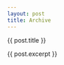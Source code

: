 ```yaml
---
layout: post
title: Archive
---
```


<div v-for="post in posts" :key="post.slug">
  <a :href="`/posts/${post.slug}`">{{ post.title }}</a>
  <p class="text-caption">{{ post.excerpt }}</p>
</div>

<script setup>
const posts = [{"title":"WOOT! FIRST POST!","slug":"2003-02-07-WOOT-FIRST-POST"},{"title":"HELPING C VETERANS WITH .NET","slug":"2003-02-08-HELPING-C-VETERANS-WITH-NET"},{"title":"Monday morning...","slug":"2003-02-10-Monday-morning"},{"title":"Generating Ideas...","slug":"2003-02-11-Generating-Ideas"},{"title":"Nearing completion...","slug":"2003-02-11-Nearing-completion"},{"title":"ReporT!!","slug":"2003-02-13-ReporT"},{"title":".NET Brain Farts","slug":"2003-02-18-NET-Brain-Farts"},{"title":"Jump into VB.NET - feet furst","slug":"2003-02-21-Jump-into-VBNET-feet-furst"},{"title":"Getting Started on some Controls Issues","slug":"2003-02-22-Getting-Started-on-some-Controls-Issues"},{"title":"Cool uses for DHTML","slug":"2003-02-26-Cool-uses-for-DHTML"},{"title":"I am the Framework.  I run managed code.  I am without flaw.","slug":"2003-02-28-I-am-the-Framework-I-run-managed-code-I-am-without-flaw"},{"title":"Stupid Cookie.Domain","slug":"2003-03-05-Stupid-Cookie-Domain"},{"title":"Added HTTP Request code snippit","slug":"2003-03-10-Added-HTTP-Request-code-snippit"},{"title":"Added Editing a custom icon to a web server control story","slug":"2003-03-11-Added-Editing-a-custom-icon-to-a-web-server-control-story"},{"title":"Added 'Extending the MetaBuilder's RollOverLink' Story","slug":"2003-03-11-Added-Extending-the-MetaBuilders-RollOverLink-Story"},{"title":"Custom configuration sections","slug":"2003-03-11-Custom-configuration-sections"},{"title":"Taking Custom Configuration Sections A Step Further","slug":"2003-03-12-Taking-Custom-Configuration-Sections-A-Step-Further"},{"title":"Stupid [fill in the blank]","slug":"2003-03-14-Stupid-fill-in-the-blank"},{"title":"I've taken the plunge...","slug":"2003-03-16-Ive-taken-the-plunge"},{"title":"Remote Desktop","slug":"2003-03-16-Remote-Desktop"},{"title":"added custom config section handler story.","slug":"2003-03-17-added-custom-config-section-handler-story"},{"title":"Happiness is getting...","slug":"2003-03-18-Happiness-is-getting"},{"title":"Boo! on ASP.NET Validators!","slug":"2003-03-27-Boo-on-ASP-NET-Validators"},{"title":"A Blessing in disguise? (follow-up to 'Boo! on Validators')","slug":"2003-03-28-A-Blessing-in-disguise-follow-up-to-Boo-on-Validators"},{"title":"Have YOU ever heard of Detroit....TX? No one else has, either","slug":"2003-03-28-Have-YOU-ever-heard-of-Detroit-TX-No-one-else-has-either"},{"title":"10 hrs on the road and over 600 miles covered...and worth every second.","slug":"2003-03-31-10-hrs-on-the-road-and-over-600-miles-covered-and-worth-every-second"},{"title":"Boy, am I glad to see you!","slug":"2003-03-31-Boy-am-I-glad-to-see-you"},{"title":"More! More! More!!","slug":"2003-03-31-More-More-More"},{"title":"More! More! More! - It's Coming - Woohoo!","slug":"2003-04-01-More-More-More-It's-Coming-Woohoo"},{"title":"Starter Kits Rule!","slug":"2003-04-03-Starter-Kits-Rule"},{"title":"In need of direction...(was:Don...you're doing it again :|)","slug":"2003-04-06-In-need-of-direction-was-Don-youre-doing-it-again"},{"title":"Aggregator integration","slug":"2003-04-07-Aggregator-integration"},{"title":"Aggrrregator Overload! ---- SharpReader.","slug":"2003-04-07-Aggrrregator-Overload-SharpReader"},{"title":"SharpReader","slug":"2003-04-07-SharpReader"},{"title":"I love this stuff.","slug":"2003-04-08-I-love-this-stuff"},{"title":"Ok, I'll try one more time...","slug":"2003-04-08-Ok-Ill-try-one-more-time"},{"title":"devenv.exe /setup","slug":"2003-04-08-devenv-exe-setup"},{"title":"MBSA","slug":"2003-04-09-MBSA"},{"title":"the Scoble says...","slug":"2003-04-09-the-Scoble-says"},{"title":"Clippy","slug":"2003-04-11-Clippy"},{"title":"More on aggregators...","slug":"2003-04-12-More-on-aggregators"},{"title":"Scobleizer vs Dvorak","slug":"2003-04-12-Scobleizer-vs-Dvorak"},{"title":"Where is everybody?","date":"2003-04-12T02:30:00.000Z","slug":"2003-04-12-Where-is-everybody"},{"title":"asp.net user control to display scrollable rss2.0 feeds","slug":"2003-04-12-aspnet-user-control-to-display-scrollable-rss20-feeds"},{"title":"dotnetweblogs integration.","slug":"2003-04-14-dotnetweblogs-integration"},{"title":"xhtml.xsd?","slug":"2003-04-15-xhtml-xsd"},{"title":"Added new Story on using Reflection to make dynamic about pages.","slug":"2003-04-17-Added-new-Story-on-using-Reflection-to-make-dynamic-about-pages"},{"title":"BlogThis - Thanks Simon","slug":"2003-04-17-BlogThis-Thanks-Simon"},{"title":"Need Logo","slug":"2003-04-18-Need-Logo"},{"title":"Pingbacks/trackbacks","slug":"2003-04-23-Pingbacks-trackbacks"},{"title":"A sexy UI","slug":"2003-04-25-A-sexy-UI"},{"title":"GeoBlog.","slug":"2003-04-25-GeoBlog"},{"title":"The logic (or lack thereof) behind xhtml:body","slug":"2003-04-25-The-logic-or-lack-thereof-behind-xhtml-body"},{"title":"More Integration.","slug":"2003-04-28-More-Integration"},{"title":"The new Look, feel, and function of dotnetweblogs.com","slug":"2003-04-28-The-new-Look-feel-and-function-of-dotnetweblogs-com"},{"title":"Almost.","slug":"2003-04-30-Almost"},{"title":"Success.","slug":"2003-04-30-Success"},{"title":"Last ping w/o post...","slug":"2003-05-01-Last-ping-w-o-post"},{"title":"Win2k Terminal Services.","slug":"2003-05-01-Win2k-Terminal-Services"},{"title":"Comment Storage","date":"2003-05-02T16:20:00.000Z","slug":"2003-05-02-Comment-Storage"},{"title":"Comments...help?","slug":"2003-05-02-Comments-help"},{"title":"Hyperlink This!","slug":"2003-05-02-Hyperlink-This"},{"title":"To CommentAPI, or not to CommentAPI?","slug":"2003-05-02-To-CommentAPI-or-not-to-CommentAPI"},{"title":"My favorite Exception.","slug":"2003-05-04-My-favorite-Exception"},{"title":"Effective Linking","slug":"2003-05-05-Effective-Linking"},{"title":"From one of the funniest blog titles department...","slug":"2003-05-06-From-one-of-the-funniest-blog-titles-department"},{"title":"Functional Decomposition","slug":"2003-05-12-Functional-Decomposition"},{"title":"Delimma","slug":"2003-05-13-"},{"title":"Lessons learned.","slug":"2003-05-13-Lessons-learned"},{"title":"developerLabs","slug":"2003-05-13-developerLabs"},{"title":"WYSIWYG 4 Opera","slug":"2003-05-15-WYSIWYG-4-Opera"},{"title":"The Bridge Whatsis?","slug":"2003-05-20-The-Bridge-Whatsis"},{"title":"dmrader","slug":"2003-05-20-dmrader"},{"title":"RegExValidator Tester","slug":"2003-05-21-RegExValidator-Tester"},{"title":"HashConfigCs","slug":"2003-05-23-HashConfigCs"},{"title":"Unwittingly giving Google Juice...","slug":"2003-05-28-Unwittingly-giving-Google-Juice"},{"title":"Cross-posting revisited","slug":"2003-05-30-Cross-posting-revisited"},{"title":"Pattern Primate...","slug":"2003-05-30-Pattern-Primate"},{"title":"You're a nerd.","slug":"2003-05-30-Youre-a-nerd"},{"title":"VS.NET being difficult...","slug":"2003-05-31-VS.NET-being-difficult"},{"title":"+1 reader","slug":"2003-06-01-1-reader"},{"title":"Exception Management Block","slug":"2003-06-03-Exception-Management-Block"},{"title":"Srinath says","slug":"2003-06-03-Srinath-says"},{"title":"Log this!","slug":"2003-06-04-Log-this"},{"title":"Must...resist...","slug":"2003-06-04-must-resist"},{"title":"xsd2db and Me","slug":"2003-06-06-xsd2db-and-Me"},{"title":"The .NET pledge","slug":"2003-06-07-The-NET-pledge"},{"title":"That's great. It's a website.","slug":"2003-06-08-Thats-great-Its-a-website"},{"title":"ypXmlTree","slug":"2003-06-08-ypXmlTree"},{"title":"Member cap","slug":"2003-06-14-Member-cap"},{"title":"Added a snippet  DHTML ImageButton server control","slug":"2003-06-16-Added-a-snippet-DHTML-ImageButton-server-control"},{"title":"Things that make you go...","slug":"2003-06-16-Things-that-make-you-go"},{"title":"WinXP wipe","slug":"2003-06-17-WinXP-wipe"},{"title":"Corporate Blogs Catching on","slug":"2003-06-23-Corporate-Blogs-Catching-on"},{"title":"Object ref....","slug":"2003-06-23-Object-ref"},{"title":"WORA...log4net","slug":"2003-06-26-WORA-log4net"},{"title":"So VB.NET just ain't that bad after all.","slug":"2003-06-30-So-VBNET-just-aint-that-bad-after-all"},{"title":"Comment Reply","slug":"2003-07-01-Comment-Reply"},{"title":"Robert Sindall","slug":"2003-07-06-robert-sindall"},{"title":"v1.1.4322 w/o VS.NET 2003","slug":"2003-07-08-v114322-wo-VSNET-2003"},{"title":"Comment Reply","slug":"2003-07-09-Comment-Reply"},{"title":"Managed Quake II? swell.","slug":"2003-07-11-Managed-Quake-II-swell"},{"title":"Yeah, it's swell...","slug":"2003-07-11-Yeah-its-swell"},{"title":"nyt hackers","slug":"2003-07-11-nyt"},{"title":"I just made it to Redmond.","slug":"2003-07-14-made-it"},{"title":"Finally, my upgrade!","slug":"2003-07-23-Finally-my-upgrade"},{"title":"WhoIs, and my first WinForms Project","slug":"2003-07-23-WhoIs-and-my-first-WinForms-Project"},{"title":"AcceptChanges()","slug":"2003-07-30-AcceptChanges"},{"title":"Mission Possible","slug":"2003-07-30-Mission-Possible"},{"title":"From the Trenches...","slug":"2003-08-01-From-the-Trenches"},{"title":"Hits from a survival guide.","slug":"2003-08-05-Hits-from-a-survival-guide"},{"title":"Mono","slug":"2003-08-06-Mono"},{"title":"Testing geourl","date":"2003-08-21T12:30:00.000Z","slug":"2003-08-21-Testing-geourl"},{"title":"moving to .Text","date":"2003-08-21T09:00:00.000Z","slug":"2003-08-21-moving-to-.Text"},{"title":"Got an importer.","slug":"2003-08-23-Got-an-importer"},{"title":"flat -> normal shudder","slug":"2003-08-25-flat-normal-shudder"},{"title":"Coming real soon...","slug":"2003-09-06-Coming-real-soon"},{"title":"No command-line proxy for you, buddy.","slug":"2003-09-09-No-command-line-proxy-for-you-buddy"},{"title":"System.Net.WebProxy.GetDefaultProxy()","slug":"2003-09-09-System-Net-WebProxy-GetDefaultProxy"},{"title":"thanks.","date":"2003-09-09T23:00:00.000Z","slug":"2003-09-09-thanks"},{"title":"ImageLists","slug":"2003-09-10-ImageLists"},{"title":"added emoticons :)","slug":"2003-09-10-added-emoticons"},{"title":"geourl","slug":"2003-09-10-geourl"},{"title":"oops.","slug":"2003-09-10-oops"},{"title":"test","slug":"2003-09-10-test"},{"title":"I remember.","slug":"2003-09-11-I-remember"},{"title":"Wow. It's a website. (part deux)","slug":"2003-09-11-Wow-Its-a-website-part-deux"},{"title":"Paying it forward","slug":"2003-09-12-Paying-it-forward"},{"title":"technology is like","slug":"2003-09-19-technology-is-like"},{"title":"Intellisense problem solved.","slug":"2003-09-23-Intellisense-problem-solved"},{"title":"Note to the Windows Forms team","slug":"2003-09-24-Note-to-the-Windows-Forms-team"},{"title":"Archives","slug":"2003-09-26-Archives"},{"title":"More cross-posting shennanigans.","slug":"2003-10-01-More-cross-posting-shennanigans"},{"title":"Thanks Darren...Show us your-Regex!","slug":"2003-10-01-Thanks-Darren-Show-us-your-Regex"},{"title":"ATM - Galaga","slug":"2003-10-06-ATM-Galaga"},{"title":"A different OS this time...","slug":"2003-10-09-A-different-OS-this-time"},{"title":"New Skin, new Gallery!","slug":"2003-10-10-New-Skin-new-Gallery"},{"title":"Hannah Henson","slug":"2003-10-11-Hannah-Henson"},{"title":"Simple Scrolling added to my blog","slug":"2003-10-14-Simple-Scrolling-added-to-my-blog"},{"title":"Test from MetaBlog/w.bloggar","slug":"2003-10-16-Test-from-MetaBlog-wbloggar"},{"title":"sigh of relief","slug":"2003-10-20-sigh-of-relief"},{"title":"For anyone who wants the Lighty skin to look a little better in Mozilla...","slug":"2003-10-21-For-anyone-who-wants-the-Lighty-skin-to-look-a-little-better-in-Mozilla"},{"title":"Somebody likes the blue Lighty.","slug":"2003-10-21-Somebody-likes-the-blue-Lighty"},{"title":"For anybody who's running .Text...","slug":"2003-10-23-For-anybody-whos-running-Text"},{"title":"My Thursday Night","slug":"2003-10-24-My-Thursday-Night"},{"title":"This *is* a cross-post from .Text.","slug":"2003-10-27-This-is-a-cross-post-from-Text"},{"title":"I don't speak German, but...","slug":"2003-10-28-I-dont-speak-German-but"},{"title":"Singing the praises of the ASP.NET Version Switcher.","slug":"2003-10-31-Singing-the-praises-of-the-ASPNET-Version-Switcher"},{"title":"May be changing servers soon...","slug":"2003-11-01-May-be-changing-servers-soon"},{"title":"Seeing the Matrix Manana","slug":"2003-11-04-Seeing-the-Matrix-Manana"},{"title":"Exception Management","slug":"2003-11-14-Exception-Management"},{"title":"Tomorrow's my birthday.","slug":"2003-11-14-Tomorrows-my-birthday"},{"title":"Ever heard of role-based security?","slug":"2003-11-18-Ever-heard-of-role-based-security"},{"title":"Hannah Henson","slug":"2003-11-19-Hannah-Henson"},{"title":"I want a new...","slug":"2003-11-25-I-want-a-new"},{"title":"Blogert","slug":"2003-11-26-Blogert"},{"title":"What's in a name?","slug":"2003-12-03-Whats-in-a-name"},{"title":"Posting code snippets from the desktop...","slug":"2003-12-04-Posting-code-snippets-from-the-desktop"},{"title":"posting from the desktop...","slug":"2003-12-04-posting-from-the-desktop"},{"title":"It has begun or Does size really matter?","slug":"2003-12-10-It-has-begun-or-Does-size-really-matter"},{"title":"\\[deactivatedstyle\\]","slug":"2003-12-10-deactivatedstyle"},{"title":"Local DasBlog","slug":"2003-12-12-Local-DasBlog"},{"title":"sorry to my 2 readers","slug":"2003-12-17-sorry-to-my-2-readers"},{"title":"PostModern Crossroads","slug":"2003-12-24-PostModern-Crossroads"},{"title":"-2004","slug":"2003-12-31-2004"},{"title":"Blatant \"Me Too\" Post","slug":"2004-01-03-Blatant-Me-Too-Post"},{"title":"HtmlComponent.Document.Selection","slug":"2004-01-06-HtmlComponent-Document-Selection"},{"title":"Come back to ASP.NET for the first time.","slug":"2004-01-15-Come-back-to-ASPNET-for-the-first-time"},{"title":"Guess who's also an MVP?","slug":"2004-01-21-Guess-whos-also-an-MVP"},{"title":"It's coming...","slug":"2004-01-23-Its-coming"},{"title":"The internet is shit.","slug":"2004-01-23-The-internet-is-shit"},{"title":"Public Apology","slug":"2004-03-11-Public-Apology"},{"title":"Movin on up...","slug":"2004-03-14-Movin-on-up"},{"title":"I had to blog this.","slug":"2004-03-16-I-had-to-blog-this"},{"title":"That's what I'm talkin bout!","slug":"2004-03-17-Thats-what-Im-talkin-bout"},{"title":"What do you want from WinForms?","slug":"2004-03-17-What-do-you-want-from-WinForms"},{"title":"I feel ya.","slug":"2004-03-19-I-feel-ya"},{"title":"last try I promise.","slug":"2004-03-20-last-try-I-promise"},{"title":"my first desktop cross-post","slug":"2004-03-20-my-first-desktop-cross-post"},{"title":"This sucks.","slug":"2004-03-22-This-sucks"},{"title":"Drag and Drop Urls in Windows Forms","slug":"2004-03-24-Drag-and-Drop-Urls-in-Windows-Forms"},{"title":"How did I format that code?","slug":"2004-03-24-How-did-I-format-that-code"},{"title":"Madrid","slug":"2004-03-29-Madrid"},{"title":"Hell freezes over","slug":"2004-04-03-Hell-freezes-over"},{"title":"Imitation vs. Innovation","slug":"2004-04-08-Imitation-vs-Innovation"},{"title":"Freakin a(tof)!","slug":"2004-04-09-Freakin-atof"},{"title":"HtmlComponent","slug":"2004-04-21-HtmlComponent"},{"title":"holla!","slug":"2004-04-27-holla"},{"title":"Achooo!","slug":"2004-04-30-Achooo"},{"title":"Links for Monte Carlo Simulations","slug":"2004-04-30-Links-for-Monte-Carlo-Simulations"},{"title":"I can ping everything now.","slug":"2004-05-01-I-can-ping-everything-now"},{"title":"er...maybe I DO need to get out more often.","slug":"2004-05-01-er-maybe-I-DO-need-to-get-out-more-often"},{"title":"Okay, That was pretty cool.","slug":"2004-05-11-Okay-That-was-pretty-cool"},{"title":"Office 2003 Faces","slug":"2004-05-13-Office-2003-Faces"},{"title":"What's the point of comment spam?","slug":"2004-05-22-Whats-the-point-of-comment-spam"},{"title":"The Tao of Programming","slug":"2004-05-27-The-Tao-of-Programming"},{"title":"Starting a conversation - I want to hear your opinion.","slug":"2004-06-03-Starting-a-conversation-I-want-to-hear-your-opinion"},{"title":"Searching for Adam Sills","slug":"2004-06-04-Searching-for-Adam-Sills"},{"title":"All quiet...","slug":"2004-06-11-All-quiet"},{"title":"Another personal post","slug":"2004-06-22-Another-personal-post"},{"title":"The road to enlightenment","slug":"2004-06-24-The-road-to-enlightenment"},{"title":"THINGS YOU WISH YOU COULD SAY AT WORK","slug":"2004-07-01-THINGS-YOU-WISH-YOU-COULD-SAY-AT-WORK"},{"title":"Where in the hell have you been?","slug":"2004-07-27-Where-in-the-hell-have-you-been"},{"title":"In case you didn't know,","slug":"2004-08-10-In-case-you-didnt-know"},{"title":"url123.com","slug":"2004-08-17-url123com"},{"title":"Added New Articles","slug":"2004-09-01-Added-New-Articles"},{"title":"Embrace and Extend: MikeDub's IUI article","slug":"2004-09-11-Embrace-and-Extend-MikeDubs-IUI-article"},{"title":"CodeSnip: Getting Currently Playing info from Windows Media Player using the blogging power toy.","slug":"2004-09-23-CodeSnip-Getting-Currently-Playing-info-from-Windows-Media-Player-using-the-blogging-power-toy"},{"title":"Happy Birthday, G!","slug":"2004-09-28-Happy-Birthday-G"},{"title":"How Jedi Are you?","slug":"2004-10-06-How-Jedi-Are-you"},{"title":"I see ya...","slug":"2004-10-12-I-see-ya"},{"title":"PostXING Released.","slug":"2004-10-22-PostXING-Released"},{"title":"How I use the new \"preview template\" in PostXING","slug":"2004-10-28-How-I-use-the-new-preview-template-in-PostXING"},{"title":"ProjectDistributor rox your sox.","slug":"2004-11-04-ProjectDistributor-rox-your-sox"},{"title":"Stupid error messages.","slug":"2004-11-04-Stupid-error-messages"},{"title":"test","slug":"2004-11-11-test"},{"title":"Happy Birthday to me","slug":"2004-11-15-Happy-Birthday-to-me"},{"title":"Bring Back KLOL!","slug":"2004-11-19-Bring-Back-KLOL"},{"title":"CODESNIP - Creating C# like indexers in VB.NET","slug":"2004-11-19-CODESNIP-Creating-C-like-indexers-in-VBNET"},{"title":"Free Icons at EggHeadCafe","slug":"2004-11-19-Free-Icons-at-EggHeadCafe"},{"title":"I've got a little pirate.","slug":"2004-11-24-Ive-got-a-little-pirate"},{"title":"We've come a long way, baby.","slug":"2004-11-24-Weve-come-a-long-way-baby"},{"title":"Fact check first, Christopher","slug":"2004-11-25-Fact-check-first-Christopher"},{"title":"Hey Scoble","slug":"2004-11-26-Hey-Scoble"},{"title":"IBlogExtension","slug":"2004-11-30-IBlogExtension"},{"title":"LoreSoft.com","slug":"2004-11-30-LoreSoft"},{"title":"Posted too soon?","slug":"2004-11-30-Posted-too-soon"},{"title":"Does this mean I've made it?","slug":"2004-12-01-Does-this-mean-Ive-made-it"},{"title":"Prince of Persia 2: the Warrior Within","slug":"2004-12-02-Prince-of-Persia-2-the-Warrior-Within"},{"title":"Wes, you Rock.","slug":"2004-12-03-Wes-you-Rock"},{"title":"Wooohooo!","slug":"2004-12-03-Wooohooo"},{"title":"Project Distributor: the chicken AND the egg!","slug":"2004-12-07-ProjectDistributor-the-chicken-AND-the-egg"},{"title":"Southpark Me.","slug":"2004-12-13-Southpark-Me"},{"title":"Paul D. Murphy's Google Juice research","slug":"2004-12-16-Paul-D-Murphys-Google-Juice-research"},{"title":"RE: Cross-posting - A new trend?","slug":"2004-12-20-RE-Cross-posting-A-new-trend"},{"title":"RE: IBlogExtension","slug":"2004-12-22-RE-IBlogExtension"},{"title":"A couple of releases","slug":"2004-12-30-A-couple-of-releases"},{"title":"IPlugin implemented.","slug":"2004-12-31-IPlugin-implemented"},{"title":"New customizable version of BlogThisUsingPostXINGPlugin available","slug":"2005-01-04-New-customizable-version-of-BlogThisUsingPostXINGPlugin-available"},{"title":"RE: new domain name for Aceh Aid","slug":"2005-01-04-RE-new-domain-name-for-Aceh-Aid"},{"title":"Set your FileAccess!","slug":"2005-01-04-Set-your-FileAccess"},{"title":"How bad do you want spellchecking?","slug":"2005-01-05-How-bad-do-you-want-spellchecking"},{"title":"RE&#58; MVP Again OR Here Come the \"MeToo's\"","slug":"2005-01-05-RE-MVP-Again-OR-Here-Come-the-MeToos"},{"title":"Extensibility Application Block - a review of an implementation.","slug":"2005-01-06-Extensibility-Application-Block-a-review-of-an-implementation"},{"title":"RE: I am Nerdier than Paul","slug":"2005-01-06-RE-I-am-Nerdier-than-Paul"},{"title":"Using the NetSpell plugin for PostXING.","slug":"2005-01-06-Using-the-NetSpell-plugin-for-PostXING"},{"title":"RE: Couple of feature requests","slug":"2005-01-07-RE-Couple-of-feature-requests"},{"title":"A new feature...","slug":"2005-01-11-A-new-feature"},{"title":"New PostXING release.","slug":"2005-01-12-New-PostXING-release"},{"title":"RE: New PostXING release.","slug":"2005-01-12-RE-New-PostXING-release"},{"title":"IBlogExtension, from the other side","slug":"2005-01-13-IBlogExtension-from-the-other-side"},{"title":"New PostXING release","slug":"2005-01-17-New-PostXING-release"},{"title":"Halo (both of 'em)","slug":"2005-01-21-Halo-both-of-em"},{"title":"Score for CS Blogs","slug":"2005-01-21-Score-for-CS-Blogs"},{"title":"Sun's Open letter to IBM.","slug":"2005-01-24-Suns-Open-letter-to-IBM"},{"title":"New PostXING coming soon","slug":"2005-01-29-New-PostXING-coming-soon"},{"title":"RE: This is gonna piss some people off...","slug":"2005-01-29-RE-This-is-gonna-piss-some-people-off"},{"title":"This is gonna piss some people off...","slug":"2005-01-29-This-is-gonna-piss-some-people-off"},{"title":"RE: /aiCAPTCHA article FAQ","slug":"2005-02-01-RE-aiCAPTCHA-article-FAQ"},{"title":"-Added-Tabbing","slug":"2005-02-02-Added-Tabbing"},{"title":"They're pretty useless but...","slug":"2005-02-07-Theyre-pretty-useless-but"},{"title":"Asian \"Just Lose It\"","slug":"2005-02-09-Asian-Just-Lose-It"},{"title":"Updated my engine.","slug":"2005-02-15-Updated-my-engine"},{"title":"BradA at the Houston .NET UG","slug":"2005-02-17-BradA-at-the-Houston-NET-UG"},{"title":"Channel 9 guy...","slug":"2005-02-17-Channel-9-guy"},{"title":"Using OpenSSH tunneling for RealVNC on Windows","slug":"2005-03-01-Using-OpenSSH-tunneling-for-RealVNC-on-Windows"},{"title":"PostXING feature requests","slug":"2005-03-15-PostXING-feature-requests"},{"title":"My comments are broken...","slug":"2005-03-16-My-comments-are-broken"},{"title":"PostXING's vaultpub works.","slug":"2005-03-16-PostXINGs-vaultpub-works"},{"title":"A little down time...","slug":"2005-03-17-A-little-down-time"},{"title":"Customer Service Message","slug":"2005-03-22-Customer-Service-Message"},{"title":"A little CS hack for the metablog API","slug":"2005-03-24-A-little-CS-hack-for-the-metablog-API"},{"title":"Enabling styles in CS","slug":"2005-03-24-Enabling-styles-in-CS"},{"title":"Running WebMatrix with a Whidbey Beta installed","slug":"2005-03-26-Running-WebMatrix-with-a-Whidbey-Beta-installed"},{"title":"Re: Here we go!","slug":"2005-04-01-Re-Here-we-go"},{"title":"RE: We're back!","slug":"2005-04-02-RE-Were-back"},{"title":"Little Tony","slug":"2005-04-06-Little-Tony"},{"title":"New PostXING release","slug":"2005-04-08-New-PostXING-release"},{"title":"Goodbye, Lynn","slug":"2005-04-09-Goodbye-Lynn"},{"title":"RE: ObjectDock","slug":"2005-04-15-RE-ObjectDock"},{"title":"CS::Blogs: allowing anonymous comments","slug":"2005-04-19-CSBlogs-allowing-anonymous-comments"},{"title":"RE: Digital Pontification - Podcast Show Notes (4/21)","slug":"2005-04-21-RE-Digital-Pontification-Podcast-Show-Notes"},{"title":"ObjectDataSource goodness.","slug":"2005-04-25-ObjectDataSource-goodness"},{"title":"PSKit&#58; FormView initial thoughts","slug":"2005-04-29-PSKit-FormView-initial-thoughts"},{"title":"RE: Announcing Subtext, A Fork Of .TEXT For Your Blogging Pleasure","slug":"2005-05-05-re-announcing-subtext-a-fork-of-text-for-your-blogging-pleasure"},{"title":"On Community Support   give and you shall recieve","slug":"2005-05-12-on-community-support---give-and-you-shall-recieve"},{"title":"PSKit: Replacing that pesky Lorem Ipsum text with dynamic content","slug":"2005-05-18-pskit-replacing-that-pesky-lorem-ipsum-text-with-dynamic-content"},{"title":"A couple of PostXING ideas","slug":"2005-05-23-a-couple-of-postxing-ideas"},{"title":"Ever looked back in time?","slug":"2005-05-23-ever-looked-back-in-time"},{"title":"To those that care...","slug":"2005-05-24-to-those-that-care"},{"title":"We're back online!","slug":"2005-05-25-Were-back-online"},{"title":"Converting a Base64 String to an image","slug":"2005-05-27-converting-a-base64-string-to-an-image"},{"title":"If I only knew then...","slug":"2005-05-27-if-i-only-knew-then"},{"title":"A new face for PostXING","slug":"2005-06-10-a-new-face-for-postxing"},{"title":"PostXING development","slug":"2005-06-10-postxing-development"},{"title":"Greasmonkey goodies; embrace and extend","slug":"2005-06-15-greasmonkey-goodies-embrace-and-extend"},{"title":"PostXING Answers for Yex","slug":"2005-06-15-postxing-answers-for-yex"},{"title":"RE: This is just a test","slug":"2005-06-15-re-this-is-just-a-test"},{"title":"ReverseDOS in Community Server","slug":"2005-06-16-reversedos-in-community-server"},{"title":"Blogging API commonalities","slug":"2005-06-17-blogging-api-commonalities"},{"title":"Maybe I'm Amazed","slug":"2005-06-19-maybe-im-amazed"},{"title":"PostXING and interfaces","slug":"2005-06-20-postxing-and-interfaces.ignore"},{"title":"CS::Blogs : beware the permission set","slug":"2005-06-23-csblogs--beware-the-permission-set"},{"title":"ReverseDOS: 8 days later","slug":"2005-06-23-reversedos-8-days-later"},{"title":"What's this? PostXING can post to dasBlog?","slug":"2005-06-25-whats-this-postxing-can-post-to-dasblog"},{"title":"ReverseDOS attracting ire...","slug":"2005-06-27-reversedos-attracting-ire"},{"title":"Dangerously close...","date":"2005-07-01 20:41","slug":"2005-07-01-dangerously-close"},{"title":"ReverseDOS Configuration for CS::Blogs revisited","date":"2005-07-02 00:24","slug":"2005-07-02-reversedos-configuration-for-csblogs-revisited"},{"title":"Free at last...","date":"2005-07-05 18:33","slug":"2005-07-05-free-at-last"},{"title":"Object cannot be stored in an array of this type.","date":"2005-07-07 05:45","slug":"2005-07-07-object-cannot-be-stored-in-an-array-of-this-type.ignore"},{"title":"Divelements SandDock 2.0","date":"2005-07-13 16:48","slug":"2005-07-13-divelements-sanddock-2-0"},{"title":"I feel like a commercial","date":"2005-07-13 23:01","slug":"2005-07-13-i-feel-like-a-commercial"},{"title":"My favorite Top 11 Country Songs","date":"2005-07-13 19:41","slug":"2005-07-13-my-favorite-top-11-country-songs"},{"title":"Set the passive port range for IIS ftp","date":"2005-07-14 06:06","slug":"2005-07-14-set-the-passive-port-range-for-iis-ftp"},{"title":"Saving an embedded resource xml file at runtime in C#","date":"2005-07-18 19:37","slug":"2005-07-18-saving-an-embedded-resource-xml-file-at-runtime-in-c.ignore"},{"title":"Ethan and Mama re","date":"2005-07-19 16:51","slug":"2005-07-19-ethan-and-mama-re"},{"title":"Clearly a windows user...","date":"2005-07-22 19:30","slug":"2005-07-22-clearly-a-windows-user"},{"title":"Richard...","date":"2005-07-22 14:39","slug":"2005-07-22-richard"},{"title":"Applesauce tastes gooood.","date":"2005-07-23 23:20","slug":"2005-07-23-applesauce-tastes-gooood"},{"title":"Ethan's got some money...","date":"2005-07-23 22:17","slug":"2005-07-23-ethans-got-some-money"},{"title":"RE&#58; Blog APIs","date":"2005-07-27 23:38","slug":"2005-07-27-re-blog-apis"},{"title":"Thanks!","date":"2005-07-28 05:58","slug":"2005-07-28-thanks-2"},{"title":"A week already","date":"2005-08-05 22:17","slug":"2005-08-05-a-week-already"},{"title":"Insanely simple GradientPanel for WinForms","date":"2005-08-10 21:01","slug":"2005-08-10-insanely-simple-gradientpanel-for-winforms.ignore"},{"title":"Dual booting Linux Redhat 9 and Windows XP using a CD","date":"2005-08-26 14:45","slug":"2005-08-26-dual-booting-linux-redhat-9-and-windows-xp-using-a-cd"},{"title":"Darren and BlogML","date":"2005-09-05 22:58","slug":"2005-09-05-darren-and-blogml"},{"title":"RE&#58; Google maps .NET control","date":"2005-09-06 19:35","slug":"2005-09-06-re-google-maps-net-control"},{"title":"Hazaa! 0 unread feeds in my subscriptions","date":"2005-09-07 23:31","slug":"2005-09-07-hazaa-0-unread-feeds-in-my-subscriptions"},{"title":"RE&#58; RSS Bandit [Nightcrawler Edition] Alpha Progress Report","date":"2005-09-07 22:22","slug":"2005-09-07-re-rss-bandit-nightcrawler-edition-alpha-progress-report"},{"title":"RE&#58; www.windowsforms.net is dead","date":"2005-09-07 21:58","slug":"2005-09-07-re-www-windowsforms-net-is-dead"},{"title":"It's fixed.","date":"2005-09-08 19:03","slug":"2005-09-08-its-fixed"},{"title":"This is getting fixed. Today.","date":"2005-09-08 06:02","slug":"2005-09-08-this-is-getting-fixed-today"},{"title":"PostXING v2? Where's the goods?","date":"2005-09-09 05:52","slug":"2005-09-09-postxing-v2-wheres-the-goods"},{"title":"Virtual Earth for commercial apps","date":"2005-09-09 22:04","slug":"2005-09-09-virtual-earth-for-commercial-apps"},{"title":"Eric is a stand-up guy.","date":"2005-09-12 00:17","slug":"2005-09-12-eric-is-a-stand-up-guy"},{"title":"My Weekend","date":"2005-09-14 20:20","slug":"2005-09-14-my-weekend"},{"title":"Ethan and Cody at the beach","date":"2005-09-18 05:17","slug":"2005-09-18-ethan-and-cody-at-the-beach"},{"title":"Expected downtime","date":"2005-09-21 15:40","slug":"2005-09-21-expected-downtime"},{"title":"Houstonians are starting to panic.","date":"2005-09-21 21:51","slug":"2005-09-21-houstonians-are-starting-to-panic"},{"title":"Starting to dogfood PostXING v2.","date":"2005-09-30 05:47","slug":"2005-09-30-starting-to-dogfood-postxing-v2"},{"title":"RE&#58; Microsoft Codename \"Spang\"","date":"2005-10-03 17:40","slug":"2005-10-03-re-microsoft-codename-spang"},{"title":"Creating a Google Maps .NET Control","date":"2005-10-11 20:12","slug":"2005-10-11-creating-a-google-maps-net-control"},{"title":"Visual Studio Editor, how you mock me.","date":"2005-10-12 05:40","slug":"2005-10-12-visual-studio-editor-how-you-mock-me"},{"title":"How not to use the PictureBox control.","date":"2005-10-19 21:04","slug":"2005-10-19-how-not-to-use-the-picturebox-control.ignore"},{"title":"Guess who's going to the World Series?","date":"2005-10-20 04:28","slug":"2005-10-20-guess-whos-going-to-the-world-series"},{"title":"VistaDB","date":"2005-10-27 15:06","slug":"2005-10-27-vistadb"},{"title":"Zeppelin&#58; Babe I'm gonna leave you","date":"2005-10-27 06:12","slug":"2005-10-27-zeppelin-babe-im-gonna-leave-you"},{"title":"Ctrl+K, X","date":"2005-11-04 17:43","slug":"2005-11-04-ctrlk-x"},{"title":"ToolStripColorButton&#58; a WinForms 2.0 Control","date":"2005-11-07 18:27","slug":"2005-11-07-toolstripcolorbutton-a-winforms-2-0-control"},{"title":"xml-rpc.net and BOM","date":"2005-11-09 08:13","slug":"2005-11-09-xml-rpc-net-and-bom.ignore"},{"title":"Woe unto the COM-referencing VS2005 Winforms Designer","date":"2005-11-10 22:06","slug":"2005-11-10-woe-unto-the-com-referencing-vs2005-winforms-designer"},{"title":"RE&#58; PostXING Review - Yet Another Blog Posting Client","date":"2005-11-15 00:56","slug":"2005-11-15-re-postxing-review-yet-another-blog-posting-clilent"},{"title":"PostXING Sux.","date":"2005-11-16 06:36","slug":"2005-11-16-postxing-sux"},{"title":"RE&#58; MetaWeblog API beta for MSN Spaces chugs along","date":"2005-11-16 06:02","slug":"2005-11-16-re-metaweblog-api-beta-for-msn-spaces-chugs-along"},{"title":"PostXING&#58; Recent Fixes","date":"2005-11-17 18:26","slug":"2005-11-17-postxing-recent-fixes"},{"title":"RE&#58; 8 Steps to Better Windows Applications","date":"2005-11-17 07:30","slug":"2005-11-17-re-8-steps-to-better-windows-applications"},{"title":"Jim Ross Dies","date":"2005-11-18 19:56","slug":"2005-11-18-jim-ross-dies"},{"title":"Two years ago...","date":"2005-11-24 06:59","slug":"2005-11-24-two-years-ago"},{"title":"Forcing the DataGridView to do my bidding - a tale of ComboBox hackery","date":"2005-12-07 20:38","slug":"2005-12-07-forcing-the-datagridview-to-do-my-bidding-a-tale-of-combobox-hackery.ignore"},{"title":"PostXING conversation with Peter Provost continues...","date":"2005-12-07 21:07","slug":"2005-12-07-postxing-conversation-with-peter-provost-continues"},{"title":"PostXING&#58; Offline Categories","date":"2005-12-07 22:36","slug":"2005-12-07-postxing-offline-categories"},{"title":"System.Net.NetworkInformation","date":"2005-12-10 07:59","slug":"2005-12-10-system-net-networkinformation"},{"title":"NetVibe&#58; listen for network changes and execute a script.","date":"2005-12-12 23:10","slug":"2005-12-12-netvibe-listen-for-network-changes-and-execute-a-script"},{"title":"MSN Spaces opens up MetaWeblog API support","date":"2005-12-13 16:34","slug":"2005-12-13-msn-spaces-opens-up-metaweblog-api-support"},{"title":"Yahoo! Widgets (Konfabulator) 3.0.2","date":"2005-12-21 08:00","slug":"2005-12-21-yahoo-widgets-konfabulator-3-0-2"},{"title":"PostXING v2 alpha and proxies","date":"2005-12-23 06:53","slug":"2005-12-23-postxing-v2-alpha-and-proxies"},{"title":"MVP Again","date":"2006-01-11 19:54","slug":"2006-01-11-mvp-again"},{"title":"Got my new glasses","date":"2006-01-13 23:28","slug":"2006-01-13-got-my-new-glasses"},{"title":"MonoDevelop to get a Design-Enabled","date":"2006-01-17 21:11","slug":"2006-01-17-monodevelop-to-get-a-design-enabled"},{"title":"RE&#58; PostXING&#58; Better Keyboard Support","date":"2006-01-19 19:45","slug":"2006-01-19-re-postxing-better-keyboard-support"},{"title":"Gmail Delete Button","date":"2006-01-20 07:18","slug":"2006-01-20-gmail-delete-button"},{"title":"Thanks, RssBandit.","date":"2006-01-24 08:21","slug":"2006-01-24-thanks-rssbandit"},{"title":"MSBuild&#58; Date-based build number blues","date":"2006-01-26 21:28","slug":"2006-01-26-msbuild-date-based-build-number-blues"},{"title":"CIDR Notation Cheat Sheet","date":"2006-01-28 00:13","slug":"2006-01-28-cidr-notation-cheat-sheet"},{"title":"All In Your Head&#58; DJ Fred Castillo","date":"2006-01-30 21:14","slug":"2006-01-30-all-in-your-head-dj-fred-castillo"},{"title":"BackgroundWorker.isRunning","date":"2006-02-11 18:38","slug":"2006-02-11-backgroundworker-isrunning"},{"title":"Subversion on Windows","date":"2006-02-14 18:08","slug":"2006-02-14-subversion-on-windows"},{"title":"Got My ASP.NET Podcast Shirt","date":"2006-02-15 19:07","slug":"2006-02-15-got-my-asp-net-podcast-shirt"},{"title":"FIX&#58; Design View error in VS 2005","date":"2006-02-20 19:20","slug":"2006-02-20-fix-design-view-error-in-vs-2005"},{"title":"PostXING plugin&#58; MetaPinger","date":"2006-03-01 17:47","slug":"2006-03-01-postxing-plugin-metapinger"},{"title":"PostXING plugin&#58; TechnoratiTagger","date":"2006-03-01 01:21","slug":"2006-03-01-postxing-plugin-technoratitagger"},{"title":"Source, are you useful again?","date":"2006-03-07 14:32","slug":"2006-03-07-sourceareyouusefulagain"},{"title":"SubText, BlogML, and PostXING","date":"2006-03-07 14:30","slug":"2006-03-07-subtextblogmlandpostxing"},{"title":"PostXING - It's Beta Time!","date":"2006-03-09 14:02","slug":"2006-03-09-postxingitsbetatime"},{"title":"RE&#58; What is with Blogger.com?","date":"2006-03-10 13:32","slug":"2006-03-10-rewhatiswithbloggercom"},{"title":"BackgroundWorker.isRunning &#58; take two","date":"2006-03-12 15:07","slug":"2006-03-12-backgroundworkerisrunningtaketwo"},{"title":"Quick shoutout to RegexLib.com","date":"2006-03-13 10:42","slug":"2006-03-13-quickshoutouttoregexlib-com"},{"title":"tësting ûnïcode","date":"2006-03-13 11:37","slug":"2006-03-13-testingunicode"},{"title":"RE&#58; SecurePasswordTextBox update","date":"2006-03-14 21:25","slug":"2006-03-14-resecurepasswordtextboxupdate"},{"title":"NetVibe&#58; Listen for SSID change","date":"2006-03-20 22:07","slug":"2006-03-20-netvibelistenforssidchange"},{"title":"Visual Studio 2005 Designer&#58; Touchy, Thouchy!","date":"2006-03-31 02:55","slug":"2006-03-31-visualstudio2005designertouchythouchy"},{"title":"the yield statement - not so mysterious after all?","date":"2006-04-14 15:13","slug":"2006-04-14-theyieldstatementnotsomysteriousafterall"},{"title":"Getting a temporary filename the easy way","date":"2006-05-04 15:02","slug":"2006-05-04-gettingatemporaryfilenametheeasyway"},{"title":"Getting a temporary filename the easy way - feedback","date":"2006-05-04 17:11","slug":"2006-05-04-gettingatemporaryfilenametheeasywayfeedback"},{"title":"I Flipped a Coin","date":"2006-05-04 10:09","slug":"2006-05-04-iflippedacoin"},{"title":"PostXING&#58; Shameless request for feedback","date":"2006-05-10 15:14","slug":"2006-05-10-postxingshamelessrequestforfeedback"},{"title":"RE&#58; Bad news gets worse","date":"2006-05-12 14:53","slug":"2006-05-12-rebadnewsgetsworse"},{"title":"Community Server 2.0 BlogML Converter Beta - success!","date":"2006-06-06 13:32","slug":"2006-06-06-communityserver2-0blogmlconverterbetasuccess"},{"title":"RE&#58; Using DLINQ with ASP.NET (Part 2 of my LINQ series)","date":"2006-06-07 00:40","slug":"2006-06-07-reusingdlinqwithasp-netpart2ofmylinqseries"},{"title":"We'll miss you, Mr. Holmquist.","date":"2006-06-13 16:58","slug":"2006-06-13-wellmissyoumrholmquist"},{"title":"Step your game up, Microsoft.","date":"2006-06-29 00:24","slug":"2006-06-29-stepyourgameupmicrosoft"},{"title":"Gaffling that ribbon style","date":"2006-07-08 01:36","slug":"2006-07-08-gafflingthatribbonstyle"},{"title":"What's this? My Application won't Exit?","date":"2006-07-14 11:40","slug":"2006-07-14-whatsthismyapplicationwontexit"},{"title":"Whip it Real Hard","date":"2006-07-20 12:52","slug":"2006-07-20-whipitrealhard"},{"title":"RE Finding calling method using reflection","date":"2006-08-11 17:00","slug":"2006-08-11-refindingcallingmethodusingreflection"},{"title":"Windows Live Writer","date":"2006-08-17 02:40","slug":"2006-08-17-windowslivewriter"},{"title":"RE&#58; What about PostXING?","date":"2006-08-22 18:59","slug":"2006-08-22-rewhataboutpostxing"},{"title":"..||..","date":"2006-09-11 18:06","slug":"2006-09-11-669"},{"title":"SubSonic Scaffold control - a GridView with Class","date":"2007-03-08 15:40","slug":"2007-03-08-subsonicscaffoldcontrolagridviewwithclass"},{"title":"ASP.NET - UrlRewriting with PathInfo and base urls","date":"2007-03-15 13:45","slug":"2007-03-15-asp-neturlrewritingwithpathinfoandbaseurls"},{"title":"skmMenu code change to work with xhtml doctypes","date":"2007-03-22 12:10","slug":"2007-03-22-skmmenucodechangetoworkwithxhtmldoctypes"},{"title":"Windows Updates Make Me Nervous","date":"2007-03-22 17:45","slug":"2007-03-22-windowsupdatesmakemenervous"},{"title":"Exposing Hidden Events","date":"2007-04-25 17:44","slug":"2007-04-25-exposinghiddenevents"},{"title":"Sql Server Management Studio Express - you suck.","date":"2007-05-25 14:03","slug":"2007-05-25-sqlservermanagementstudioexpressyousuck"},{"title":"So quiet...","date":"2007-06-07 19:17","slug":"2007-06-07-soquiet"},{"title":"Christopher is ...","date":"2007-06-29 19:34","slug":"2007-06-29-christopher-is"},{"title":"Paul Stovell has lost his marbles.","date":"2007-07-25 04:35","slug":"2007-07-25-paulstovellhaslosthismarbles"},{"title":"Setting up a new External to Internal IP mapping on OpenBSD","date":"2007-07-27 15:16","slug":"2007-07-27-settingupanewexternaltointernalipmappingonopenbsd"},{"title":"Blog Moving","date":"2007-11-14 12:35","slug":"2007-11-14-blog_moving"},{"title":"HappyMappy","date":"2007-11-14 16:26","slug":"2007-11-14-happymappy"},{"title":"O Hai.","date":"2007-11-14 14:03","slug":"2007-11-14-o_hai"},{"title":"Darren Neimke on building ajax applications in asp.net","date":"2007-11-25 22:00","slug":"2007-11-25-darren_neimke_on_building_ajax_applications_in_asp-net"},{"title":"Guitar Hero&#58; Pros","date":"2007-11-28 16:51","slug":"2007-11-28-guitar_hero_pros"},{"title":"DataGridView ColorPicker using a DataGridViewButtonColumn","date":"2007-12-13 20:41","slug":"2007-12-13-datagridview_colorpicker_using_a_datagridviewbuttoncolumn"},{"title":"Cheap Thrillz&#58; TortoiseSVN overlay icons in Windows Vista","date":"2008-01-02 01:55","slug":"2008-01-02-cheap_thrillz_tortoisesvn_overlay_icons_in_windows_vista"},{"title":"Oh, she amazed me!","date":"2008-01-24 14:34","slug":"2008-01-24-oh_she_amazed_me"},{"title":"Bring it on!","date":"2008-02-05 15:30","slug":"2008-02-05-bring_it_on"},{"title":"Error&#58; Could not open the requested SVN filesystem","date":"2008-02-20 16:46","slug":"2008-02-20-error_could_not_open_the_requested_svn_filesystem"},{"title":"Professional Ribbon control for Windows Forms","date":"2008-05-14 16:32","slug":"2008-05-14-professional-ribbon-control-for-windows-forms"},{"title":"Welcome Back, Dare","date":"2008-05-21 13:15","slug":"2008-05-21-welcome-back-dare"},{"title":"jQuery - There is no spoon","date":"2008-06-23 13:06","slug":"2008-06-23-jquery-there-is-no-spoon"},{"title":"Good Luck, Yex","date":"2008-07-03 22:39","slug":"2008-07-03-good-luck-yex"},{"title":"Houston ALT.NET Geek Dinner - Thursday Oct 2nd","date":"2008-09-30 08:29","slug":"2008-09-30-houston-alt-net-geek-dinner-thursday-oct-2nd"},{"title":"SubSonic 3.0 preview 2","date":"2008-11-13 15:10","slug":"2008-11-13-subsonic-3-0-preview-2"},{"title":"Andre 3 stacks in NY","date":"2008-11-22 17:31","slug":"2008-11-22-andre-3-stacks-in-ny"},{"title":"RAWR!","date":"2008-11-22 20:52","slug":"2008-11-22-rawr"},{"title":"Ethan's got holiday spirit!","date":"2008-12-20 20:18","slug":"2008-12-20-ethans-got-holiday-spirit"},{"title":"The Don Juan Especiál","date":"2009-01-25 14:21","slug":"2009-01-25-the-don-juan-especial"},{"title":"Ethan's a little snagglepuss!","date":"2009-01-30 16:17","slug":"2009-01-30-ethans-a-little-snagglepuss"},{"title":"February ALT.NET Geek Dinner","date":"2009-02-03 13:39","slug":"2009-02-03-february-alt-net-geek-dinner"},{"title":"Ethan & Ricky pup!","date":"2009-02-20 17:28","slug":"2009-02-20-ethan-ricky-pup"},{"title":"at the Rockets game vs Cleveland","date":"2009-02-26 19:25","slug":"2009-02-26-the-rockets-game-vs-cleveland"},{"title":"New ink&#58; Hook ups girl","date":"2009-03-03 19:19","slug":"2009-03-03-new-ink-hook-ups-girl"},{"title":"Kevin Devine @ Mohawk's","date":"2009-03-18 12:22","slug":"2009-03-18-kevin-devine-mohawks-sxsw"},{"title":"New ink&#58; hacker emblem","date":"2009-04-09 21:09","slug":"2009-04-09-new-ink-hacker-emblem"},{"title":"New ink&#58; killer octopus!","date":"2009-04-17 00:27","slug":"2009-04-17-new-ink-killer-octopus"},{"title":"New ink&#58; Japanese devil mask!","date":"2009-04-23 02:29","slug":"2009-04-23-new-ink-japanese-devil-mask"},{"title":"Homemade Don Juan Especial!","date":"2009-07-27 16:18","slug":"2009-07-27-homemade-don-juan-especial"},{"title":"Bankai! New ink - Kurosaki Ichigo hollow mask","date":"2009-08-29 20:14","slug":"2009-08-29-bankai-new-ink-kurosaki-ichigo-hollow-mask"},{"title":"Ethan and Lord Nobleton!","date":"2009-10-03 21:12","slug":"2009-10-03-ethan-and-lord-nobleton"},{"title":"Deran Schilling, Learner","date":"2009-12-29 17:41","slug":"2009-12-29-deran-schilling-learner"},{"title":"What to do if your Windows 2008 install won't activate complaining about no KMS server","date":"2009-12-29 11:09","slug":"2009-12-29-what-to-do-if-your-windows-2008-install-wont-activate-complaining-about-no-kms-server"},{"title":"Scanning for Test implementation classes using StructureMap with xunit","date":"2010-02-18 07:59","slug":"2010-02-18-scanning-for-test-implementation-classes-using-structuremap-with-xunit"},{"title":"How to resolve a binary file conflict with Git","date":"2010-03-05 21:09","slug":"2010-03-05-how-to-resolve-a-binary-file-conflict-with-git"},{"title":"Unable to find the requested .Net Framework Data Provider.  It may not be installed.","date":"2010-04-06 11:20","slug":"2010-04-06-unable-to-find-the-requested-net-framework-data-provider-it-may-not-be-installed"},{"title":"Sunburst Font & Color scheme for Visual Studio 2010","date":"2010-04-20 08:16","slug":"2010-04-20-sunburst-font-color-scheme-for-visual-studio-2010"},{"title":"ASP.NET MVC - Faking ControllerContext to test HttpContext.Current.User and IPrincipal","date":"2010-06-22 12:57","slug":"2010-06-22-asp-net-mvc-faking-controllercontext-to-test-httpcontext-current-user-and-iprincipal"},{"title":"GIT flow on windows 7 with msysgit","date":"2010-09-30 15:07","slug":"2010-09-30-git-flow-on-windows-7-with-msysgit"},{"title":"Underbelly project in my living room","date":"2012-03-09 16:44","slug":"2012-03-09-underbelly-project-in-my-living-room"},{"title":"Same","date":"2012-03-31 03:51","slug":"2012-03-31-same"},{"title":"Using git flow with github for windows","date":"2012-07-02 19:16","slug":"2012-07-02-using-git-flow-with-github-for-windows"},{"title":"-git-flow-and-github-for-windows","excerpt":"Here's the most recent way I've kept git-flow on my windows 8 machines and up in my life.","slug":"2013-07-07-git-flow-and-github-for-windows"},{"title":"github flow","excerpt":"instead of fighting with hidden directories to keep git flow functional with github for windows, I've decided to just simplify.","slug":"2013-07-16-github-flow"},{"title":"Wheelers for a cause","slug":"2013-07-28-WFAC"},{"title":"Hi.","date":"2014-05-12 20:41","slug":"2014-05-12-hi"},{"title":"Opening Visual Studio with Rake","date":"2014-08-06 21:13","slug":"2014-08-06-opening-visual-studio-with-rake"},{"title":"Did I lose that post?","date":"2014-08-25 12:46","slug":"2014-08-25-did-i-lose-that-post"},{"title":"I forgot.","date":"2014-08-25 13:02","slug":"2014-08-25-i-forgot"},{"title":"Debian Linux","slug":"2015-10-07-debian-linux"},{"title":"switched engines again","slug":"2015-10-07-switched-engines-again"},{"title":"Running 1Password on Debian Linux","slug":"2016-04-05-running-1password-on-debian-linux"},{"title":"recode","slug":"2016-04-20-recode"},{"title":"#ripprince","slug":"2016-04-24-ripprince"},{"title":"San Juan","slug":"2016-04-30-sanjuan"},{"title":"angle between three points","slug":"2016-05-17-angle-between-three-points"},{"title":"Por seguro…","slug":"2016-05-18-por-seguro"},{"title":"Unable to activate albacore-2.5.13","slug":"2016-06-07-unable-to-activate-albacore-2.5.13"},{"title":"Making Windows the default operating system in grub 2","slug":"2016-12-15-making-windows-the-default-operating-system-in-grub-2"},{"title":"Liquid Exception: no implicit conversion of Array into String in _layouts","slug":"2017-08-20-liquid-exception-no-implicit-conversion-of-array-into-string-in-_layouts"},{"title":"github for windows and babun","slug":"2018-05-22-github-for-windows-and-babun"},{"title":"bee vs hive","slug":"2019-02-12-bee-vs-hive"},{"title":"ERROR: Failed to build gem native extension","slug":"2019-08-22-error-failed-to-build-gem-native-extension"},{"title":"2019-09-19 15:45:33","slug":"2019-09-19-2019-09-19-154533"},{"title":"bluefenix.net","slug":"2020-04-05-a-new-hope"},{"title":"RE: bluefenix.net","slug":"2021-02-04-2021-02-04-182429"},{"title":"Starting a new journey","slug":"2022-09-28-starting-a-new-journey"},{"title":"PostXING.MetaWeblogProxy - a C# proxy for calling the MetaWeblog API via xml-rpc","slug":"2022-10-01-released-postxing.metaweblogproxy"},{"title":"An error occurred while installing racc","slug":"2023-01-18-an-error-occurred-while-installing-racc"},{"title":"GitHub CoPilot","slug":"2023-01-19-github-copilot"},{"title":"SOLVED: Ruby on Monterey","slug":"2023-02-08-solved-ruby-on-monterey"},{"title":"My Journey to Setting up a Local Development Mastodon Instance","slug":"2023-03-08-my-journey-to-setting-up-a-local-development-mastodon-instance"},{"title":"Mangekyo","slug":"2024-02-08-mangekyo"},{"title":"The Declaration of Snugland","slug":"2024-02-18-the-declaration-of-snugland"}]

posts.sort(function(a, b) {
  return a.slug < b.slug;
})
</script>